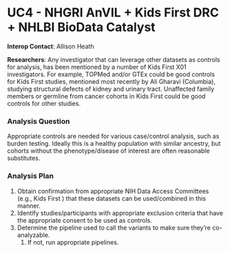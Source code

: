 
# UC4 - NHGRI AnVIL + Kids First DRC + NHLBI BioData Catalyst

**Interop Contact**: Allison Heath

**Researchers**: Any investigator that can leverage other datasets as controls for analysis, has been mentioned by a number of Kids First X01 investigators. For example, TOPMed and/or GTEx could be good controls for Kids First studies, mentioned most recently by Ali Gharavi (Columbia), studying structural defects of kidney and urinary tract. Unaffected family members or germline from cancer cohorts in Kids First could be good controls for other studies.

### Analysis Question

Appropriate controls are needed for various case/control analysis, such as burden testing. Ideally this is a healthy population with similar ancestry, but cohorts without the phenotype/disease of interest are often reasonable substitutes.

### Analysis Plan

1. Obtain confirmation from appropriate NIH Data Access Committees (e.g., Kids First ) that these datasets can be used/combined in this manner.
1. Identify studies/participants with appropriate exclusion criteria that have the appropriate consent to be used as controls.
1. Determine the pipeline used to call the variants to make sure they’re co-analyzable.
    1. If not, run appropriate pipelines.
